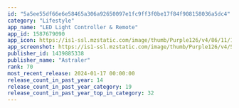 ```yaml
---
id: "5a5ee55df66e6e58465a306a92650097e1fc9ff3f0be17f84f908158036a5dc4"
category: "Lifestyle"
app_name: "LED Light Controller & Remote"
app_id: 1587679090
app_icon: https://is1-ssl.mzstatic.com/image/thumb/Purple126/v4/86/11/13/8611139b-84f5-f39a-d09f-804646dbe6f7/AppIcon-0-0-1x_U007epad-0-0-sRGB-85-220.png/1024x1024bb.png
app_screenshot: https://is1-ssl.mzstatic.com/image/thumb/Purple126/v4/56/8c/69/568c6947-3514-192b-d817-0dc20950facf/f43a67f4-6e9d-4ab1-a436-ae66a3d2ab08__U00232.png/1242x2688bb.png
publisher_id: 1439885338
publisher_name: "Astraler"
rank: 70
most_recent_release: 2024-01-17 00:00:00
release_count_in_past_year: 14
release_count_in_past_year_category: 19
release_count_in_past_year_top_in_category: 32
---
```

